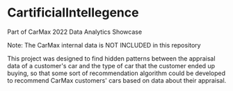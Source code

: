 # CartificialIntellegence
Part of CarMax 2022 Data Analytics Showcase

Note: The CarMax internal data is NOT INCLUDED in this repository

This project was designed to find hidden patterns between the appraisal data of a customer's car and the type of car that the customer ended up buying, so that some sort of recommendation algorithm could be developed to recommend CarMax customers' cars based on data about their appraisal.

